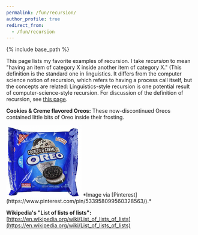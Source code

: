 ```yaml
---
permalink: /fun/recursion/
author_profile: true
redirect_from:
  - /fun/recursion
---
```


{% include base_path %}

This page lists my favorite examples of recursion. I take *recursion* to mean "having an item of category X inside another item of category X." (This definition is the standard one in linguistics. It differs from the computer science notion of recursion, which refers to having a process call itself, but the concepts are related: Linguistics-style recursion is one potential result of computer-science-style recursion. For discussion of the definition of recursion, see [this page](https://rtmccoy.com/fun/recursion/).


**Cookies & Creme flavored Oreos:** These now-discontinued Oreos contained little bits of Oreo inside their frosting.

<img src="oreo_cookies_creme.png" alt="Package of Cookies & Creme flavored Oreos" width="200"/>
*Image via [Pinterest](https://www.pinterest.com/pin/533958099560328563/).*


**Wikipedia's "List of lists of lists":** [https://en.wikipedia.org/wiki/List_of_lists_of_lists](https://en.wikipedia.org/wiki/List_of_lists_of_lists)



